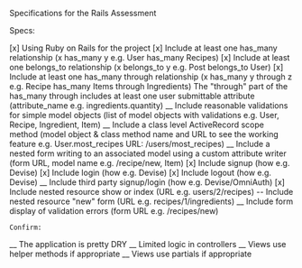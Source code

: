 Specifications for the Rails Assessment

Specs:

 [x] Using Ruby on Rails for the project
 [x] Include at least one has_many relationship (x has_many y e.g. User has_many Recipes)
 [x] Include at least one belongs_to relationship (x belongs_to y e.g. Post belongs_to User)
 [x] Include at least one has_many through relationship (x has_many y through z e.g. Recipe
    has_many Items through Ingredients) The "through" part of the has_many through includes at least one user submittable attribute (attribute_name e.g. ingredients.quantity)
 __ Include reasonable validations for simple model objects (list of model objects with
    validations e.g. User, Recipe, Ingredient, Item)
 __ Include a class level ActiveRecord scope method (model object & class method name and URL to
    see the working feature e.g. User.most_recipes URL: /users/most_recipes)
 __ Include a nested form writing to an associated model using a custom attribute writer
    (form URL, model name e.g. /recipe/new, Item)
 [x] Include signup (how e.g. Devise)
 [x] Include login (how e.g. Devise)
 [x] Include logout (how e.g. Devise)
 __ Include third party signup/login (how e.g. Devise/OmniAuth)
 [x] Include nested resource show or index (URL e.g. users/2/recipes)
 -- Include nested resource "new" form (URL e.g. recipes/1/ingredients)
 __ Include form display of validation errors (form URL e.g. /recipes/new)

    Confirm:

__   The application is pretty DRY
__   Limited logic in controllers
__   Views use helper methods if appropriate
__   Views use partials if appropriate
